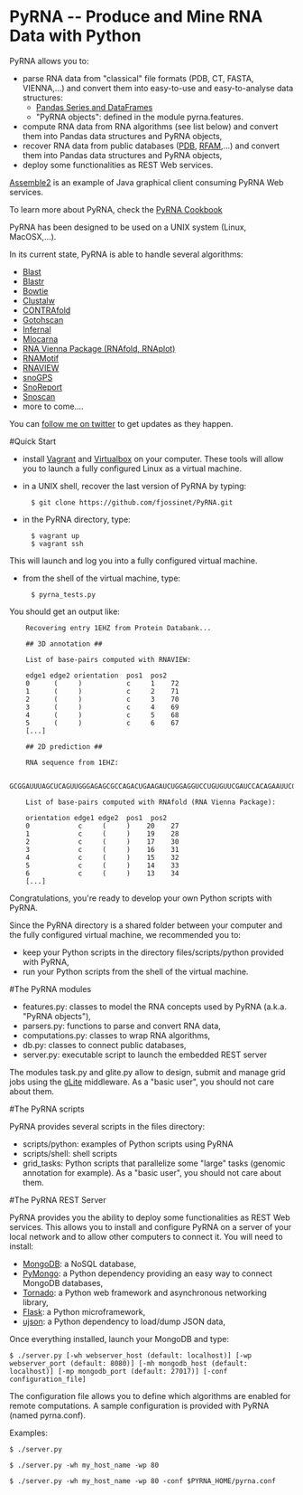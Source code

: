 PyRNA -- Produce and Mine RNA Data with Python
=================================================

PyRNA allows you to:

* parse RNA data from "classical" file formats (PDB, CT, FASTA, VIENNA,...) and convert them into easy-to-use and easy-to-analyse data structures:
    * [Pandas Series and DataFrames](http://pandas.pydata.org/pandas-docs/stable/dsintro.html)
    * "PyRNA objects": defined in the module pyrna.features.
* compute RNA data from RNA algorithms (see list below) and convert them into Pandas data structures and PyRNA objects, 
* recover RNA data from public databases ([PDB](http://www.rcsb.org/pdb/home/home.do), [RFAM](http://rfam.sanger.ac.uk),...) and convert them into Pandas data structures and PyRNA objects,
* deploy some functionalities as REST Web services.

[Assemble2](http://www.bioinformatics.org/assemble/) is an example of Java graphical client consuming PyRNA Web services.

To learn more about PyRNA, check the [PyRNA Cookbook](http://goo.gl/q20VoF)

PyRNA has been designed to be used on a UNIX system (Linux, MacOSX,...).

In its current state, PyRNA is able to handle several algorithms:

* [Blast](ftp://ftp.ncbi.nlm.nih.gov/blast/)
* [Blastr](http://goo.gl/lKCR1u)
* [Bowtie](http://goo.gl/nmXKH)
* [Clustalw](http://goo.gl/Z9FRV)
* [CONTRAfold](http://goo.gl/4BCI7)
* [Gotohscan](http://goo.gl/2atKpi) 
* [Infernal](http://goo.gl/SxLHJO)
* [Mlocarna](http://goo.gl/AIGKrl)
* [RNA Vienna Package (RNAfold, RNAplot)](http://goo.gl/7frDgF)
* [RNAMotif](http://goo.gl/MDdOQ2)
* [RNAVIEW](http://goo.gl/c5o19v)
* [snoGPS](http://goo.gl/66pnrF)
* [SnoReport](http://goo.gl/pq3qXu)
* [Snoscan](http://goo.gl/P5EQiH)
* more to come....

You can [follow me on twitter](https://twitter.com/fjossinet) to get updates as they happen.

#Quick Start

* install [Vagrant](https://www.vagrantup.com/) and [Virtualbox](https://www.virtualbox.org/) on your computer. These tools will allow you to launch a fully configured Linux as a virtual machine. 

* in a UNIX shell, recover the last version of PyRNA by typing:

        $ git clone https://github.com/fjossinet/PyRNA.git

* in the PyRNA directory, type:

        $ vagrant up
        $ vagrant ssh        

This will launch and log you into a fully configured virtual machine.

* from the shell of the virtual machine, type:

        $ pyrna_tests.py

You should get an output like:

        Recovering entry 1EHZ from Protein Databank...

        ## 3D annotation ##

        List of base-pairs computed with RNAVIEW:

        edge1 edge2 orientation  pos1  pos2
        0      (     )           c     1    72
        1      (     )           c     2    71
        2      (     )           c     3    70
        3      (     )           c     4    69
        4      (     )           c     5    68
        5      (     )           c     6    67
        [...]

        ## 2D prediction ##

        RNA sequence from 1EHZ:

        GCGGAUUUAGCUCAGUUGGGAGAGCGCCAGACUGAAGAUCUGGAGGUCCUGUGUUCGAUCCACAGAAUUCGCACCA

        List of base-pairs computed with RNAfold (RNA Vienna Package):

        orientation edge1 edge2  pos1  pos2
        0            c     (     )    20    27
        1            c     (     )    19    28
        2            c     (     )    17    30
        3            c     (     )    16    31
        4            c     (     )    15    32
        5            c     (     )    14    33
        6            c     (     )    13    34
        [...]

Congratulations, you're ready to develop your own Python scripts with PyRNA. 

Since the PyRNA directory is a shared folder between your computer and the fully configured virtual machine, we recommended you to:

* keep your Python scripts in the directory files/scripts/python provided with PyRNA,
* run your Python scripts from the shell of the virtual machine.

#The PyRNA modules

* features.py: classes to model the RNA concepts used by PyRNA (a.k.a. "PyRNA objects"),
* parsers.py: functions to parse and convert RNA data,
* computations.py: classes to wrap RNA algorithms,
* db.py: classes to connect public databases,
* server.py: executable script to launch the embedded REST server

The modules task.py and glite.py allow to design, submit and manage grid jobs using the [gLite](http://glite.web.cern.ch/glite/) middleware. As a "basic user", you should not care about them.

#The PyRNA scripts

PyRNA provides several scripts in the files directory:

* scripts/python: examples of Python scripts using PyRNA
* scripts/shell: shell scripts  
* grid_tasks: Python scripts that parallelize some "large" tasks (genomic annotation for example). As a "basic user", you should not care about them.

#The PyRNA REST Server

PyRNA provides you the ability to deploy some functionalities as REST Web services. This allows you to install and configure PyRNA on a server of your local network and to allow other computers to connect it. You will need to install: 

* [MongoDB](http://www.mongodb.org/): a NoSQL database,
* [PyMongo](http://api.mongodb.org/python/current/): a Python dependency providing an easy way to connect MongoDB databases,
* [Tornado](http://www.tornadoweb.org/): a Python web framework and asynchronous networking library,
* [Flask](http://flask.pocoo.org/): a Python microframework,
* [ujson](https://pypi.python.org/pypi/ujson): a Python dependency to load/dump JSON data,

Once everything installed, launch your MongoDB and type: 

    $ ./server.py [-wh webserver_host (default: localhost)] [-wp webserver_port (default: 8080)] [-mh mongodb_host (default: localhost)] [-mp mongodb_port (default: 27017)] [-conf configuration_file] 

The configuration file allows you to define which algorithms are enabled for remote computations. A sample configuration is provided with PyRNA (named pyrna.conf).

Examples: 

    $ ./server.py

    $ ./server.py -wh my_host_name -wp 80

    $ ./server.py -wh my_host_name -wp 80 -conf $PYRNA_HOME/pyrna.conf
